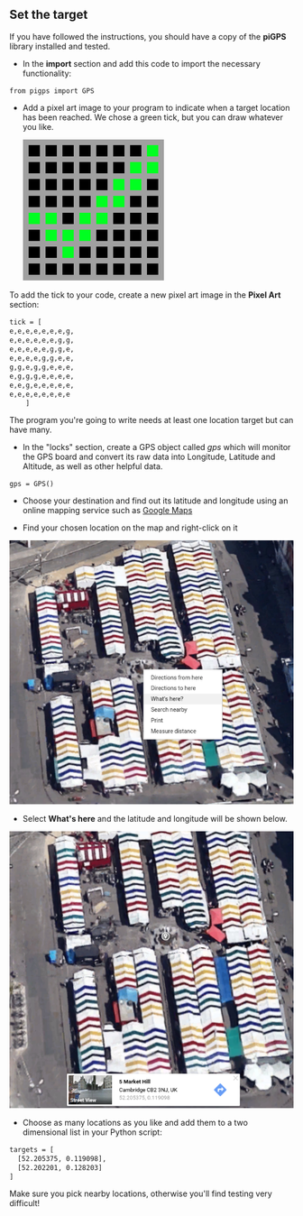## Set the target

If you have followed the instructions, you should have a copy of the **piGPS** library installed and tested.

+ In the **import** section and add this code to import the necessary functionality:

```python3
from pigps import GPS
```

+ Add a pixel art image to your program to indicate when a target location has been reached. We chose a green tick, but you can draw whatever you like.

  ![Green Tick](images/green_tick.png)

To add the tick to your code, create a new pixel art image in the **Pixel Art** section:

```python3
tick = [
e,e,e,e,e,e,e,g,
e,e,e,e,e,e,g,g,
e,e,e,e,e,g,g,e,
e,e,e,e,g,g,e,e,
g,g,e,g,g,e,e,e,
e,g,g,g,e,e,e,e,
e,e,g,e,e,e,e,e,
e,e,e,e,e,e,e,e
    ]
```

The program you're going to write needs at least one location target but can have many.

+ In the "locks" section, create a GPS object called *gps* which will monitor the GPS board and convert its raw data into Longitude, Latitude and Altitude, as well as other helpful data.

```python3
gps = GPS()
```

+ Choose your destination and find out its latitude and longitude using an online mapping service such as [Google Maps](http://maps.google.com)

+ Find your chosen location on the map and right-click on it

![Map](images/map.png)

+ Select **What's here** and the latitude and longitude will be shown below.

![Map with Co-ordinates](images/map-coord.png)

+  Choose as many locations as you like and add them to a two dimensional list in your Python script:

```python3
targets = [
  [52.205375, 0.119098],
  [52.202201, 0.128203]
]
```

Make sure you pick nearby locations, otherwise you'll find testing very difficult!
